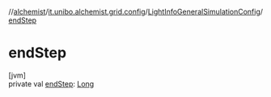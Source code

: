 //[alchemist](../../../index.md)/[it.unibo.alchemist.grid.config](../index.md)/[LightInfoGeneralSimulationConfig](index.md)/[endStep](end-step.md)

# endStep

[jvm]\
private val [endStep](end-step.md): [Long](https://kotlinlang.org/api/latest/jvm/stdlib/kotlin/-long/index.html)
